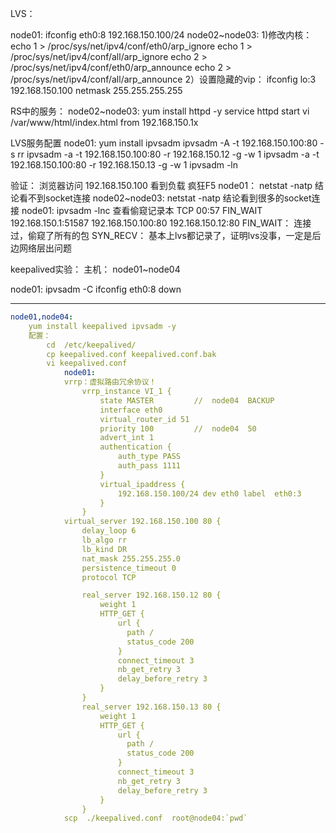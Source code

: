 LVS：

node01:
	ifconfig  eth0:8 192.168.150.100/24
node02~node03:
	1)修改内核：
		echo 1  >  /proc/sys/net/ipv4/conf/eth0/arp_ignore 
		echo 1  >  /proc/sys/net/ipv4/conf/all/arp_ignore 
		echo 2 > /proc/sys/net/ipv4/conf/eth0/arp_announce 
		echo 2 > /proc/sys/net/ipv4/conf/all/arp_announce 
	2）设置隐藏的vip：
		ifconfig  lo:3  192.168.150.100  netmask 255.255.255.255
		
RS中的服务：
node02~node03:
	yum install httpd -y
	service httpd start
	vi   /var/www/html/index.html
		from 192.168.150.1x

LVS服务配置
node01:
		yum install ipvsadm 
	ipvsadm -A  -t  192.168.150.100:80  -s rr
	ipvsadm -a  -t 192.168.150.100:80  -r  192.168.150.12 -g -w 1
	ipvsadm -a  -t 192.168.150.100:80  -r  192.168.150.13 -g -w 1
	ipvsadm -ln

验证：
	浏览器访问  192.168.150.100   看到负载  疯狂F5
	node01：
		netstat -natp   结论看不到socket连接
	node02~node03:
		netstat -natp   结论看到很多的socket连接
	node01:
		ipvsadm -lnc    查看偷窥记录本
		TCP 00:57  FIN_WAIT    192.168.150.1:51587 192.168.150.100:80 192.168.150.12:80
		FIN_WAIT： 连接过，偷窥了所有的包
		SYN_RECV： 基本上lvs都记录了，证明lvs没事，一定是后边网络层出问题
	
	
	
	



keepalived实验：
主机： node01~node04

node01:
	ipvsadm -C
	ifconfig eth0:8 down

---

```yml
node01,node04:
	yum install keepalived ipvsadm -y
	配置：
		cd  /etc/keepalived/
		cp keepalived.conf keepalived.conf.bak
		vi keepalived.conf
			node01:
			vrrp：虚拟路由冗余协议！
				vrrp_instance VI_1 {
					state MASTER         //  node04  BACKUP
					interface eth0
					virtual_router_id 51
					priority 100		 //	 node04	 50
					advert_int 1
					authentication {
						auth_type PASS
						auth_pass 1111
					}
					virtual_ipaddress {
						192.168.150.100/24 dev eth0 label  eth0:3
					}
				}
			virtual_server 192.168.150.100 80 {
				delay_loop 6
				lb_algo rr
				lb_kind DR
				nat_mask 255.255.255.0
				persistence_timeout 0
				protocol TCP

				real_server 192.168.150.12 80 {
					weight 1
					HTTP_GET {
						url {
						  path /
						  status_code 200
						}
						connect_timeout 3
						nb_get_retry 3
						delay_before_retry 3
					}   
				}       
				real_server 192.168.150.13 80 {
					weight 1
					HTTP_GET {
						url {
						  path /
						  status_code 200
						}
						connect_timeout 3
						nb_get_retry 3
						delay_before_retry 3
					}
				}
			scp  ./keepalived.conf  root@node04:`pwd`

```

